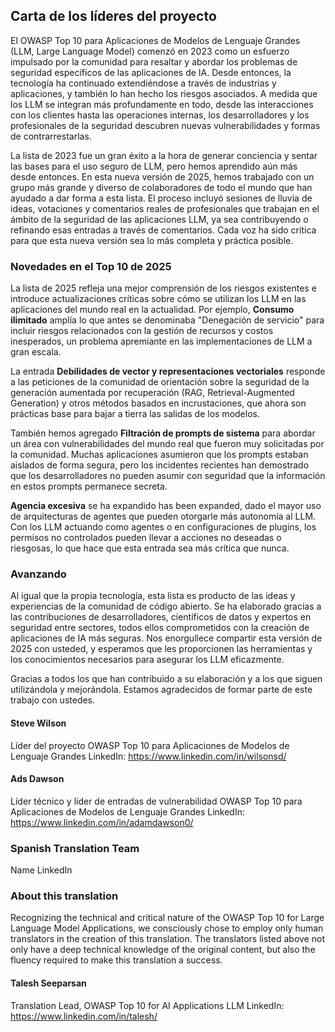 ## Carta de los líderes del proyecto

El OWASP Top 10 para Aplicaciones de Modelos de Lenguaje Grandes (LLM, Large Language Model) comenzó en 2023 como un esfuerzo impulsado por la comunidad para resaltar y abordar los problemas de seguridad específicos de las aplicaciones de IA. Desde entonces, la tecnología ha continuado extendiéndose a través de industrias y aplicaciones, y también lo han hecho los riesgos asociados. A medida que los LLM se integran más profundamente en todo, desde las interacciones con los clientes hasta las operaciones internas, los desarrolladores y los profesionales de la seguridad descubren nuevas vulnerabilidades y formas de contrarrestarlas.

La lista de 2023 fue un gran éxito a la hora de generar conciencia y sentar las bases para el uso seguro de LLM, pero hemos aprendido aún más desde entonces. En esta nueva versión de 2025, hemos trabajado con un grupo más grande y diverso de colaboradores de todo el mundo que han ayudado a dar forma a esta lista. El proceso incluyó sesiones de lluvia de ideas, votaciones y comentarios reales de profesionales que trabajan en el ámbito de la seguridad de las aplicaciones LLM, ya sea contribuyendo o refinando esas entradas a través de comentarios. Cada voz ha sido crítica para que esta nueva versión sea lo más completa y práctica posible.

### Novedades en el Top 10 de 2025

La lista de 2025 refleja una mejor comprensión de los riesgos existentes e introduce actualizaciones críticas sobre cómo se utilizan los LLM en las aplicaciones del mundo real en la actualidad. Por ejemplo, **Consumo ilimitado** amplía lo que antes se denominaba "Denegación de servicio" para incluir riesgos relacionados con la gestión de recursos y costos inesperados, un problema apremiante en las implementaciones de LLM a gran escala.

La entrada **Debilidades de vector y representaciones vectoriales** responde a las peticiones de la comunidad de orientación sobre la seguridad de la generación aumentada por recuperación (RAG, Retrieval-Augmented Generation) y otros métodos basados en incrustaciones, que ahora son prácticas base para bajar a tierra las salidas de los modelos.

También hemos agregado **Filtración de prompts de sistema** para abordar un área con vulnerabilidades del mundo real que fueron muy solicitadas por la comunidad. Muchas aplicaciones asumieron que los prompts estaban aislados de forma segura, pero los incidentes recientes han demostrado que los desarrolladores no pueden asumir con seguridad que la información en estos prompts permanece secreta.

**Agencia excesiva** se ha expandido has been expanded, dado el mayor uso de arquitecturas de agentes que pueden otorgarle más autonomía al LLM. Con los LLM actuando como agentes o en configuraciones de plugins, los permisos no controlados pueden llevar a acciones no deseadas o riesgosas, lo que hace que esta entrada sea más crítica que nunca.

### Avanzando

Al igual que la propia tecnología, esta lista es producto de las ideas y experiencias de la comunidad de código abierto. Se ha elaborado gracias a las contribuciones de desarrolladores, científicos de datos y expertos en seguridad entre sectores, todos ellos comprometidos con la creación de aplicaciones de IA más seguras. Nos enorgullece compartir esta versión de 2025 con usteded, y esperamos que les proporcionen las herramientas y los conocimientos necesarios para asegurar los LLM eficazmente.

Gracias a todos los que han contribuido a su elaboración y a los que siguen utilizándola y mejorándola. Estamos agradecidos de formar parte de este trabajo con ustedes.


#### Steve Wilson
Líder del proyecto
OWASP Top 10 para Aplicaciones de Modelos de Lenguaje Grandes
LinkedIn: https://www.linkedin.com/in/wilsonsd/

#### Ads Dawson
Líder técnico y líder de entradas de vulnerabilidad
OWASP Top 10 para Aplicaciones de Modelos de Lenguaje Grandes
LinkedIn: https://www.linkedin.com/in/adamdawson0/

### Spanish Translation Team
Name
LinkedIn

### About this translation
Recognizing the technical and critical nature of the OWASP Top 10 for Large Language Model Applications, we consciously chose to employ only human translators in the creation of this translation. The translators listed above not only have a deep technical knowledge of the original content, but also the fluency required to make this translation a success.

#### Talesh Seeparsan
Translation Lead, OWASP Top 10 for AI Applications LLM
LinkedIn: https://www.linkedin.com/in/talesh/
